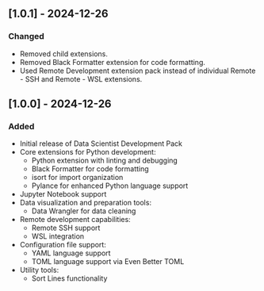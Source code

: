 ## [1.0.1] - 2024-12-26

### Changed
- Removed child extensions.
- Removed Black Formatter extension for code formatting.
- Used Remote Development extension pack instead of individual Remote - SSH and Remote - WSL extensions.

## [1.0.0] - 2024-12-26

### Added
- Initial release of Data Scientist Development Pack
- Core extensions for Python development:
  - Python extension with linting and debugging
  - Black Formatter for code formatting
  - isort for import organization
  - Pylance for enhanced Python language support
- Jupyter Notebook support
- Data visualization and preparation tools:
  - Data Wrangler for data cleaning
- Remote development capabilities:
  - Remote SSH support
  - WSL integration
- Configuration file support:
  - YAML language support
  - TOML language support via Even Better TOML
- Utility tools:
  - Sort Lines functionality
